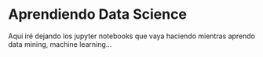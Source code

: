 # Aprendiendo Data Science

Aquí iré dejando los jupyter notebooks que vaya haciendo mientras aprendo data mining, machine learning...
